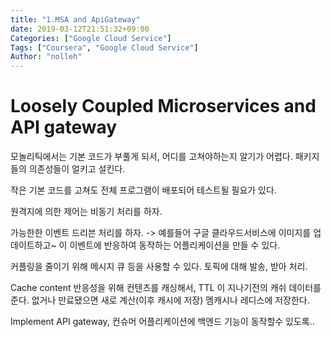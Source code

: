 ```yaml
---
title: "1.MSA and ApiGateway"
date: 2019-03-12T21:51:32+09:00
Categories: ["Google Cloud Service"]
Tags: ["Coursera", "Google Cloud Service"]
Author: "nolleh"
---
```


# Loosely Coupled Microservices and API gateway

모놀리틱에서는 기본 코드가 부풀게 되서, 어디를 고쳐야하는지 알기가 어렵다. 
패키지들의 의존성들이 얼키고 설킨다. 

작은 기본 코드를 고쳐도 전체 프로그램이 배포되어 테스트될 필요가 있다. 

원격지에 의한 제어는 비동기 처리를 하자. 

가능한한 이벤트 드리븐 처리를 하자. 
-> 예를들어 구글 클라우드서비스에 이미지를 업데이트하고~ 이 이벤트에 반응하여 동작하는 어플리케이션을 만들 수 있다. 

커플링을 줄이기 위해 메시지 큐 등을 사용할 수 있다.
토픽에 대해 발송, 받아 처리. 

Cache content
반응성을 위해 컨텐츠를 캐싱해서, TTL 이 지나기전의 캐쉬 데이터를 준다. 
없거나 만료됐으면 새로 계산(이후 캐시에 저장)
멤캐시나 레디스에 저장한다. 

Implement API gateway, 컨슈머 어플리케이션에 백엔드 기능이 동작할수 있도록.. 
